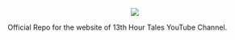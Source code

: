 <p align="center">
  <img src="/">
</p>
Official Repo for the website of 13th Hour Tales YouTube Channel.
